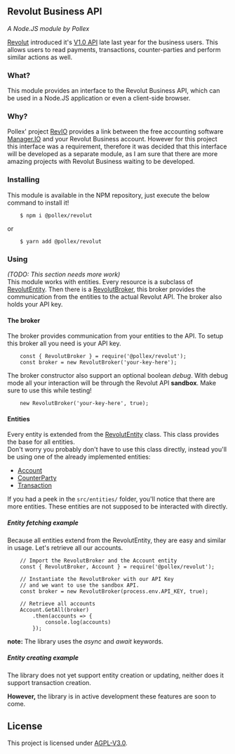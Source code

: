 Revolut Business API
---
*A Node.JS module by Pollex*

[Revolut](https://www.revolut.com/) introduced it's
[V1.0 API](https://revolutdev.github.io/business-api) late last year for
the business users. This allows users to read payments, transactions, counter-parties
and perform similar actions as well.

### What?
This module provides an interface to the Revolut Business API, which can be used
in a Node.JS application or even a client-side browser.

### Why?
Pollex' project [RevIO](https://github.com/PollexProjects/RevIO) provides a link
between the free accounting software [Manager.IO](https://manager.io/) and your
Revolut Business account.
However for this project this interface was a requirement, therefore it was decided
that this interface will be developed as a separate module, as I am sure that
there are more amazing projects with Revolut Business waiting to be developed.

### Installing
This module is available in the NPM repository, just execute the below command
to install it!

```shell
    $ npm i @pollex/revolut
```
or
```shell
    $ yarn add @pollex/revolut
```


### Using
*(TODO: This section needs more work)*  
This module works with entities. Every resource is a subclass of [RevolutEntity](src/entities/RevolutEntity.js). Then there is a [RevolutBroker](src/RevolutBroker.js), this broker provides the communication from the entities to the actual Revolut API. The broker also holds your API key.

#### The broker
The broker provides communication from your entities to the API. To setup this broker all you need is your API key.

```node
    const { RevolutBroker } = require('@pollex/revolut');
    const broker = new RevolutBroker('your-key-here');
```

The broker constructor also support an optional boolean *debug*. With debug mode all your interaction will be through the Revolut API **sandbox**. Make sure to use this while testing!

```node
    new RevolutBroker('your-key-here', true);
```

#### Entities
Every entity is extended from the [RevolutEntity](src/entities/RevolutEntity.js) class. This class provides the base for all entities.  
Don't worry you probably don't have to use this class directly, instead you'll be using one of the already implemented entities:

 - [Account](src/entities/Account.js)
 - [CounterParty](src/entities/CounterParty.js)
 - [Transaction](src/entities/Transaction.js)

If you had a peek in the `src/entities/` folder, you'll notice that there are more entities. These entities are not supposed to be interacted with directly.

##### Entity fetching example
Because all entities extend from the RevolutEntity, they are easy and similar in usage. Let's retrieve all our accounts.

```node
    // Import the RevolutBroker and the Account entity
    const { RevolutBroker, Account } = require('@pollex/revolut');

    // Instantiate the RevolutBroker with our API Key
    // and we want to use the sandbox API.
    const broker = new RevolutBroker(process.env.API_KEY, true);

    // Retrieve all accounts
    Account.GetAll(broker)
        .then(accounts => {
            console.log(accounts)
        });
```

**note:** The library uses the *async* and *await* keywords.

##### Entity creating example
The library does not yet support entity creation or updating, neither does it support transaction creation.  

**However,** the library is in active development these features are soon to come.

## License
This project is licensed under [AGPL-V3.0](LICENSE).
